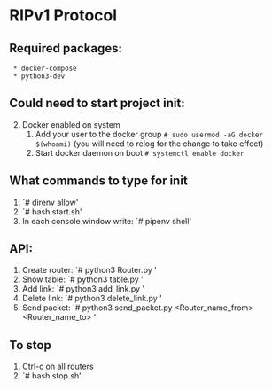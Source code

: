 # RIPv1 Protocol
## Required packages:
     * docker-compose
     * python3-dev
     
## Could need to start project init:
2. Docker enabled on system
      1. Add your user to the docker group `# sudo usermod -aG docker $(whoami)` (you will need to relog for the change to take effect)
      2. Start docker daemon on boot `# systemctl enable docker`

## What commands to type for init
  1. `# direnv allow'
  2. `# bash start.sh'
  3. In each console window write: `# pipenv shell'
  
## API:
  1. Create router: `# python3 Router.py <name>'
  2. Show table: `# python3 table.py <name>'
  3. Add link: `# python3 add_link.py <name1> <name2>'
  4. Delete link: `# python3 delete_link.py <name1> <name2>'
  5. Send packet: `# python3 send_packet.py <Router_name_from> <Router_name_to> <Message without whitespaces>'

## To stop
  1. Ctrl-c on all routers
  2. `# bash stop.sh'
